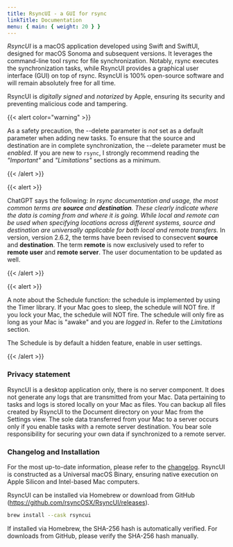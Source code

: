 ```yaml
---
title: RsyncUI - a GUI for rsync
linkTitle: Documentation
menu: { main: { weight: 20 } }
---
```


*RsyncUI* is a macOS application developed using Swift and SwiftUI, designed for macOS Sonoma and subsequent versions. It leverages the command-line tool rsync for file synchronization. Notably, rsync executes the synchronization tasks, while RsyncUI provides a graphical user interface (GUI) on top of rsync. RsyncUI is 100% open-source software and will remain absolutely free for all time.

RsyncUI is *digitally signed* and *notarized* by Apple, ensuring its security and preventing malicious code and tampering.

{{< alert color="warning" >}}

As a safety precaution, the --delete parameter is *not* set as a default parameter when adding new tasks. To ensure that the source and destination are in complete synchronization, the --delete parameter must be *enabled*. If you are new to `rsync`, I strongly recommend reading the *"Important"*  and *"Limitations"* sections as a minimum. 

{{< /alert >}}

{{< alert >}}

ChatGPT says the following: *In rsync documentation and usage, the most common terms are **source** and **destination**. These clearly indicate where the data is coming from and where it is going. While local and remote can be used when specifying locations across different systems, source and destination are universally applicable for both local and remote transfers.* In version, version 2.6.2, the terms have been revised to consecvent **source** and **destination**. The term **remote** is now exclusively used to refer to **remote user** and **remote server**. The user documentation to be updated as well.

{{< /alert >}}

{{< alert >}}

A note about the Schedule function: the schedule is implemented by using the Timer library. If your Mac goes to sleep, the schedule will NOT fire. If you lock your Mac, the schedule will NOT fire.  The schedule will only fire as long as your Mac is "awake" and you are *logged* in. Refer to the *Limitations* section. 

The Schedule is by default a hidden feature, enable in user settings.

{{< /alert >}}

### Privacy statement

RsyncUI is a desktop application only, there is no server component. It does not generate any logs that are transmitted from your Mac. Data pertaining to tasks and logs is stored locally on your Mac as files. You can backup all files created by RsyncUI to the Document directory on your Mac from the Settings view. The sole data transferred from your Mac to a server occurs only if you enable tasks with a remote server destination. You bear sole responsibility for securing your own data if synchronized to a remote server.

### Changelog and Installation

For the most up-to-date information, please refer to the [changelog](/blog/). RsyncUI is constructed as a Universal macOS Binary, ensuring native execution on Apple Silicon and Intel-based Mac computers.

RsyncUI can be installed via Homebrew or download from GitHub (https://github.com/rsyncOSX/RsyncUI/releases).

```bash
brew install --cask rsyncui
```

If installed via Homebrew, the SHA-256 hash is automatically verified. For downloads from GitHub, please verify the SHA-256 hash manually.
